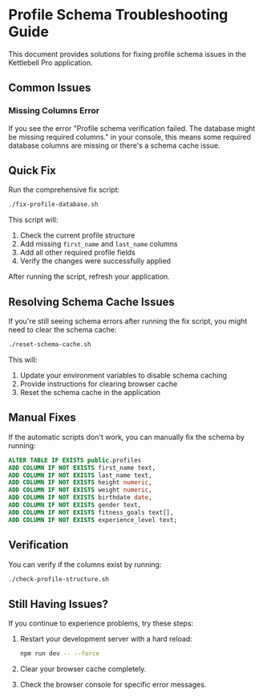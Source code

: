 # Profile Schema Troubleshooting Guide

This document provides solutions for fixing profile schema issues in the Kettlebell Pro application.

## Common Issues

### Missing Columns Error

If you see the error "Profile schema verification failed. The database might be missing required columns." in your console, this means some required database columns are missing or there's a schema cache issue.

## Quick Fix

Run the comprehensive fix script:

```bash
./fix-profile-database.sh
```

This script will:
1. Check the current profile structure
2. Add missing `first_name` and `last_name` columns
3. Add all other required profile fields
4. Verify the changes were successfully applied

After running the script, refresh your application.

## Resolving Schema Cache Issues

If you're still seeing schema errors after running the fix script, you might need to clear the schema cache:

```bash
./reset-schema-cache.sh
```

This will:
1. Update your environment variables to disable schema caching
2. Provide instructions for clearing browser cache
3. Reset the schema cache in the application

## Manual Fixes

If the automatic scripts don't work, you can manually fix the schema by running:

```sql
ALTER TABLE IF EXISTS public.profiles
ADD COLUMN IF NOT EXISTS first_name text,
ADD COLUMN IF NOT EXISTS last_name text,
ADD COLUMN IF NOT EXISTS height numeric,
ADD COLUMN IF NOT EXISTS weight numeric,
ADD COLUMN IF NOT EXISTS birthdate date,
ADD COLUMN IF NOT EXISTS gender text,
ADD COLUMN IF NOT EXISTS fitness_goals text[],
ADD COLUMN IF NOT EXISTS experience_level text;
```

## Verification

You can verify if the columns exist by running:

```bash
./check-profile-structure.sh
```

## Still Having Issues?

If you continue to experience problems, try these steps:

1. Restart your development server with a hard reload:
   ```bash
   npm run dev -- --force
   ```

2. Clear your browser cache completely.

3. Check the browser console for specific error messages.
